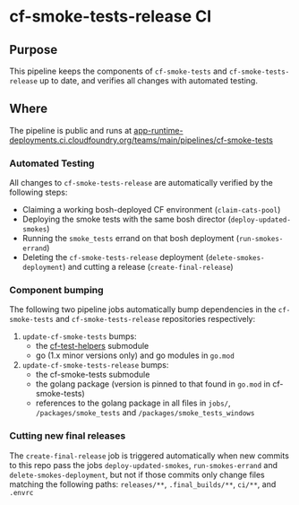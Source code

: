 # cf-smoke-tests-release CI

## Purpose
This pipeline keeps the components of `cf-smoke-tests` and `cf-smoke-tests-release` up to date, and verifies all changes with automated testing.

## Where
The pipeline is public and runs at [app-runtime-deployments.ci.cloudfoundry.org/teams/main/pipelines/cf-smoke-tests](https://app-runtime-deployments.ci.cloudfoundry.org/teams/main/pipelines/cf-smoke-tests)

### Automated Testing
All changes to `cf-smoke-tests-release` are automatically verified by the following steps:
- Claiming a working bosh-deployed CF environment (`claim-cats-pool`)
- Deploying the smoke tests with the same bosh director (`deploy-updated-smokes`)
- Running the `smoke_tests` errand on that bosh deployment (`run-smokes-errand`)
- Deleting the `cf-smoke-tests-release` deployment (`delete-smokes-deployment`) and cutting a release (`create-final-release`)

### Component bumping
The following two pipeline jobs automatically bump dependencies in the `cf-smoke-tests` and `cf-smoke-tests-release` repositories respectively:
1. `update-cf-smoke-tests` bumps:
    * the [cf-test-helpers](https://github.com/cloudfoundry/cf-test-helpers) submodule
    * go (1.x minor versions only) and go modules in `go.mod`
2. `update-cf-smoke-tests-release` bumps:
    * the cf-smoke-tests submodule
    * the golang package (version is pinned to that found in `go.mod` in cf-smoke-tests)
    * references to the golang package in all files in `jobs/`, `/packages/smoke_tests` and `/packages/smoke_tests_windows`

### Cutting new final releases
The `create-final-release` job is triggered automatically when new commits to this repo pass the jobs `deploy-updated-smokes`, `run-smokes-errand` and `delete-smokes-deployment`, but not if those commits only change files matching the following paths: `releases/**`, `.final_builds/**`, `ci/**`, and `.envrc`
